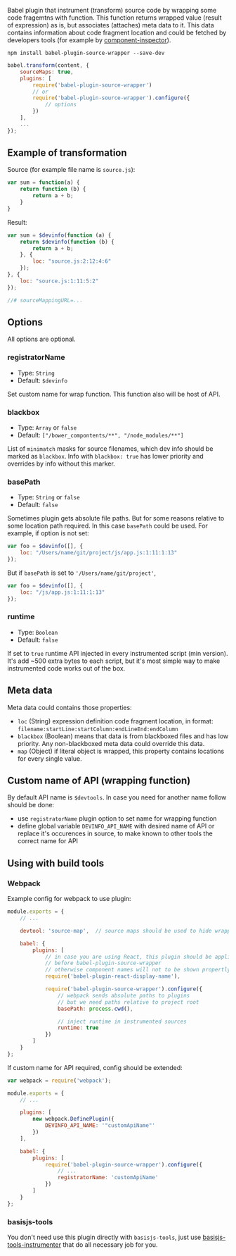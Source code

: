 Babel plugin that instrument (transform) source code by wrapping some code fragemtns with function. This function returns wrapped value (result of expression) as is, but associates (attaches) meta data to it. This data contains information about code fragment location and could be fetched by developers tools (for example by [component-inspector](https://github.com/lahmatiy/component-inspector)).

```
npm install babel-plugin-source-wrapper --save-dev
```

```js
babel.transform(content, {
    sourceMaps: true,
    plugins: [
        require('babel-plugin-source-wrapper')
        // or
        require('babel-plugin-source-wrapper').configure({
            // options
        })
    ],
    ...
});
```

## Example of transformation

Source (for example file name is `source.js`):

```js
var sum = function(a) {
    return function (b) {
        return a + b;
    }
}
```

Result:

```js
var sum = $devinfo(function (a) {
    return $devinfo(function (b) {
        return a + b;
    }, {
        loc: "source.js:2:12:4:6"
    });
}, {
    loc: "source.js:1:11:5:2"
});

//# sourceMappingURL=...
```

## Options

All options are optional.

### registratorName

- Type: `String`
- Default: `$devinfo`

Set custom name for wrap function. This function also will be host of API.

### blackbox

- Type: `Array` or `false`
- Default: `["/bower_compontents/**", "/node_modules/**"]`

List of `minimatch` masks for source filenames, which dev info should be marked as `blackbox`. Info with `blackbox: true` has lower priority and overrides by info without this marker.

### basePath

- Type: `String` or `false`
- Default: `false`

Sometimes plugin gets absolute file paths. But for some reasons relative to some location path required. In this case `basePath` could be used. For example, if option is not set:

```js
var foo = $devinfo([], {
    loc: "/Users/name/git/project/js/app.js:1:11:1:13"
});
```

But if `basePath` is set to `'/Users/name/git/project'`, 

```js
var foo = $devinfo([], {
    loc: "/js/app.js:1:11:1:13"
});
```

### runtime

- Type: `Boolean`
- Default: `false`

If set to `true` runtime API injected in every instrumented script (min version). It's add ~500 extra bytes to each script, but it's most simple way to make instrumented code works out of the box.

## Meta data

Meta data could contains those properties:

- `loc` (String) expression definition code fragment location, in format: `filename:startLine:startColumn:endLineEnd:endColumn`
- `blackbox` (Boolean) means that data is from blackboxed files and has low priority. Any non-blackboxed meta data could override this data.
- `map` (Object) if literal object is wrapped, this property contains locations for every single value.

## Custom name of API (wrapping function)

By default API name is `$devtools`. In case you need for another name follow should be done:

- use `registratorName` plugin option to set name for wrapping function
- define global variable `DEVINFO_API_NAME` with desired name of API or replace it's occurences in source, to make known to other tools the correct name for API

## Using with build tools

### Webpack

Example config for webpack to use plugin:

```js
module.exports = {
    // ...

    devtool: 'source-map',  // source maps should be used to hide wrapping code

    babel: {
        plugins: [
            // in case you are using React, this plugin should be applied
            // before babel-plugin-source-wrapper
            // otherwise component names will not to be shown propertly
            require('babel-plugin-react-display-name'),

            require('babel-plugin-source-wrapper').configure({
                // webpack sends absolute paths to plugins
                // but we need paths relative to project root
                basePath: process.cwd(),

                // inject runtime in instrumented sources
                runtime: true
            })
        ]
    }
};
```

If custom name for API required, config should be extended:

```js
var webpack = require('webpack');

module.exports = {
    // ...

    plugins: [
        new webpack.DefinePlugin({
            DEVINFO_API_NAME: '"customApiName"'
        })
    ],

    babel: {
        plugins: [
            require('babel-plugin-source-wrapper').configure({
                // ...
                registratorName: 'customApiName'
            })
        ]
    }
};
```

### basisjs-tools

You don't need use this plugin directly with `basisjs-tools`, just use [basisjs-tools-instrumenter](https://github.com/basisjs/basisjs-tools-instrumenter) that do all necessary job for you.

